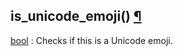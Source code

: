 ## is_unicode_emoji() [¶](https://discordpy.readthedocs.io/en/stable/api.html#discord.PartialEmoji.is_unicode_emoji)
[bool](https://docs.python.org/3/library/functions.html#bool) : Checks if this is a Unicode emoji.
